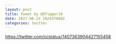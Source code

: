 ```yaml
--- 
layout: post 
title: Tweet by @OTigger10 
date: 2021-06-22 1624376682 
categories: twitter 
--- 
```

https://twitter.com/o/status/1407363904427155458